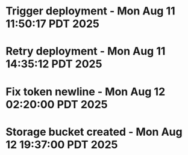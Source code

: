 # Trigger deployment - Mon Aug 11 11:50:17 PDT 2025
# Retry deployment - Mon Aug 11 14:35:12 PDT 2025
# Fix token newline - Mon Aug 12 02:20:00 PDT 2025
# Storage bucket created - Mon Aug 12 19:37:00 PDT 2025
